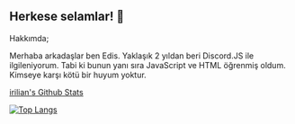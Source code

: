 ## Herkese selamlar! 👋
Hakkımda;

Merhaba arkadaşlar ben Edis. Yaklaşık 2 yıldan beri Discord.JS ile ilgileniyorum. Tabi ki bunun yanı sıra JavaScript ve HTML öğrenmiş oldum. Kimseye karşı kötü bir huyum yoktur.

[irilian's Github Stats](https://github-readme-stats.vercel.app/api?username=irilian&show_icons=true&theme=radical)

[![Top Langs](https://github-readme-stats.vercel.app/api/top-langs/?username=irilian)](https://github.com/anuraghazra/github-readme-stats)
